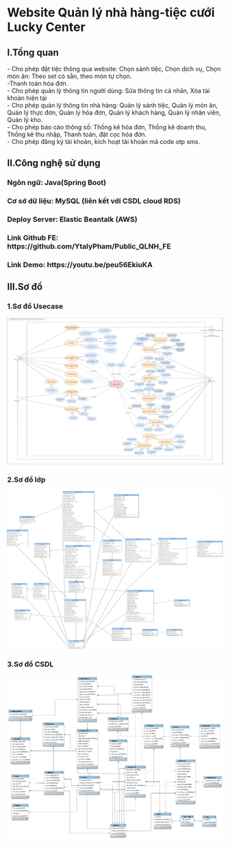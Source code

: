 <h1>Website Quản lý nhà hàng-tiệc cưới Lucky Center</h1>
<h2>I.Tổng quan</h2>
<div>
- Cho phép đặt tiệc thông qua website: Chọn sảnh tiệc, Chọn dịch vụ, Chọn món ăn: Theo set có sẵn, theo món tự chọn.<br>
-Thanh toán hóa đơn.<br>
- Cho phép quản lý thông tin người dùng: Sửa thông tin cá nhân, Xóa tài khoản hiện tại<br>
- Cho phép quản lý thông tin nhà hàng: Quản lý sảnh tiệc, Quản lý món ăn, Quản lý thực đơn, Quản lý hóa đơn, Quản lý khách hàng, Quản lý nhân viên, Quản lý kho.<br>
- Cho phép báo cáo thông số: Thống kê hóa đơn, Thống kê doanh thu, Thống kê thu nhập, Thanh toán, đặt cọc hóa đơn.<br>
- Cho phép đăng ký tài khoản, kích hoạt tài khoản mã code otp sms.<br>
</div>
<h2>II.Công nghệ sử dụng</h2>
<h3>Ngôn ngữ: Java(Spring Boot)</h3>
<h3>Cơ sở dữ liệu: MySQL (liên kết với CSDL cloud RDS)</h3>
<h3>Deploy Server: Elastic Beantalk (AWS)</h3>
<h3>Link Github FE: https://github.com/YtalyPham/Public_QLNH_FE</h3>
<h3>Link Demo: https://youtu.be/peu56EkiuKA</h3>
<h2>III.Sơ đồ</h2>
<h3>1.Sơ đồ Usecase</h3>
<p align="center"><img src="images/usecase.jpg"/></p>
<h3>2.Sơ đồ lớp</h3>
<p align="center"><img src="images/classdiagram.png"/></p>
<h3>3.Sơ đồ CSDL</h3>
<p align="center"><img src="images/eerdiagram.png"/></p>
